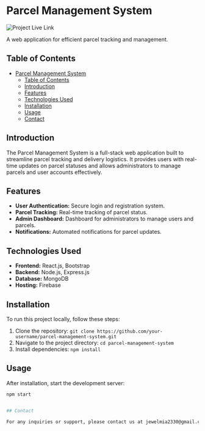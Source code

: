 # Parcel Management System

![Project Live Link](https://parcel-system-management.web.app/)

A web application for efficient parcel tracking and management.

## Table of Contents

- [Parcel Management System](#parcel-management-system)
  - [Table of Contents](#table-of-contents)
  - [Introduction](#introduction)
  - [Features](#features)
  - [Technologies Used](#technologies-used)
  - [Installation](#installation)
  - [Usage](#usage)
  - [Contact](#contact)

## Introduction

The Parcel Management System is a full-stack web application built to streamline parcel tracking and delivery logistics. It provides users with real-time updates on parcel statuses and allows administrators to manage parcels and user accounts effectively.

## Features

- **User Authentication:** Secure login and registration system.
- **Parcel Tracking:** Real-time tracking of parcel status.
- **Admin Dashboard:** Dashboard for administrators to manage users and parcels.
- **Notifications:** Automated notifications for parcel updates.

## Technologies Used

- **Frontend:** React.js, Bootstrap
- **Backend:** Node.js, Express.js
- **Database:** MongoDB
- **Hosting:** Firebase

## Installation

To run this project locally, follow these steps:

1. Clone the repository: `git clone https://github.com/your-username/parcel-management-system.git`
2. Navigate to the project directory: `cd parcel-management-system`
3. Install dependencies: `npm install`

## Usage

After installation, start the development server:

```bash
npm start


## Contact

For any inquiries or support, please contact us at jewelmia2330@gmail.com.
